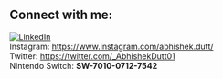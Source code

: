 ## Connect with me:
[![LinkedIn](https://github.com/AbhishekDutt/AbhishekDutt/raw/master/icons/sm-icons-linkedIn-In-tm.png)](https://www.linkedin.com/in/abhishekdutt01/) <br/>
Instagram: https://www.instagram.com/abhishek.dutt/ <br/>
Twitter: https://twitter.com/_AbhishekDutt01 <br/>
Nintendo Switch: **SW-7010-0712-7542** <br/>

